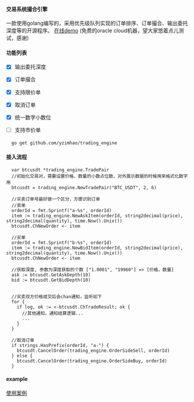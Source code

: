 #### 交易系统撮合引擎
  一款使用golang编写的，采用优先级队列实现的订单排序、订单撮合、输出委托深度等的开源程序。
  <a href="http://132.226.14.192:8080/demo">在线demo</a> (免费的oracle cloud机器，望大家悠着点儿测试，感谢)
#### 功能列表
  - [x] 输出委托深度
  - [x] 订单撮合  
  - [x] 支持限价单
  - [x] 取消订单
  - [x] 统一数字小数位
  - [ ] 支持市价单


####
```
  go get github.com/yzimhao/trading_engine
```

#### 接入流程
```
  var btcusdt *trading_engine.TradePair
  //初始化交易对，需要设置价格、数量的小数点位数，对外展示数据的时候用来格式化数字用
  btcusdt = trading_engine.NewTradePair("BTC_USDT", 2, 6)

  //买卖订单号最好做一个区分，方便识别订单
  //卖单 
  orderId = fmt.Sprintf("a-%s", orderId)
  item := trading_engine.NewAskItem(orderId, string2decimal(price), string2decimal(quantity), time.Now().Unix())
  btcusdt.ChNewOrder <- item

  //买单
  orderId = fmt.Sprintf("b-%s", orderId)
  item := trading_engine.NewBidItem(orderId, string2decimal(price), string2decimal(quantity), time.Now().Unix())
  btcusdt.ChNewOrder <- item

  //获取深度, 参数为深度获取的个数 ["1.0001", "19960"] => [价格，数量]
  ask := btcusdt.GetAskDepth(10)
  bid := btcusdt.GetBidDepth(10)


  //买卖双方价格成交后会chan通知，监听如下
  for {
    if log, ok := <-btcusdt.ChTradeResult; ok {
      //其他通知，通知结算逻辑...
      ...
    }
  }

  //取消订单
  if strings.HasPrefix(orderId, "a-") {
    btcusdt.CancelOrder(trading_engine.OrderSideSell, orderId)
  } else {
    btcusdt.CancelOrder(trading_engine.OrderSideBuy, orderId)
  }

```  



#### example
  <a href="example">使用案例</a>